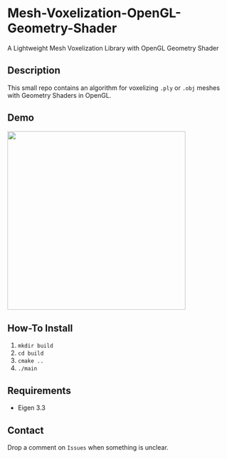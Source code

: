 # Mesh-Voxelization-OpenGL-Geometry-Shader
A Lightweight Mesh Voxelization Library with OpenGL Geometry Shader

## Description
This small repo contains an algorithm for voxelizing `.ply` or `.obj` meshes with Geometry Shaders in OpenGL.

## Demo
<a href="http://www.bilderload.com"><img src="http://www.bilderload.com/bild/405782/screenshotfrom2018012910233176JWZ.png" border="0" height="400"/></a>

## How-To Install
1. `mkdir build`
2. `cd build`
3. `cmake ..`
4. `./main`

## Requirements
- Eigen 3.3

## Contact
Drop a comment on `Issues` when something is unclear.
